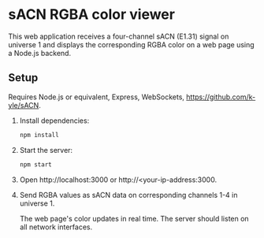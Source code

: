 # sACN RGBA color viewer

This web application receives a four-channel sACN (E1.31) signal on universe 1 and displays the corresponding RGBA color on a web page using a Node.js backend.

## Setup

Requires Node.js or equivalent, Express, WebSockets, https://github.com/k-yle/sACN.

1. Install dependencies:

   ```bash
   npm install
   ```
1. Start the server:

   ```bash
   npm start
   ```
1. Open http://localhost:3000 or http://<your-ip-address:3000.
1. Send RGBA values as sACN data on corresponding channels 1-4 in universe 1.

   The web page's color updates in real time. The server should listen on all network interfaces.
